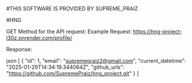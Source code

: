 #THIS SOFTWARE IS PROVIDED BY SUPREME_PRAIZ

#HNG


GET Method for the API request:
Example Request:
https://hng-project-l30z.onrender.com/profile/



Response:

json
[
    {
        "id": 1,
        "email": "supremepraiz2@gmail.com",
        "current_datetime": "2025-01-29T14:34:19.344064Z",
        "github_urls": "https://github.com/SupremePraiz/hng_project.git"
    }
]